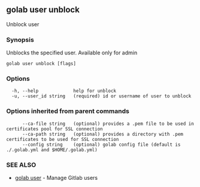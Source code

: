 ## golab user unblock

Unblock user

### Synopsis


Unblocks the specified user. Available only for admin

```
golab user unblock [flags]
```

### Options

```
  -h, --help             help for unblock
  -u, --user_id string   (required) id or username of user to unblock
```

### Options inherited from parent commands

```
      --ca-file string   (optional) provides a .pem file to be used in certificates pool for SSL connection
      --ca-path string   (optional) provides a directory with .pem certificates to be used for SSL connection
      --config string    (optional) golab config file (default is ./.golab.yml and $HOME/.golab.yml)
```

### SEE ALSO
* [golab user](golab_user.md)	 - Manage Gitlab users

